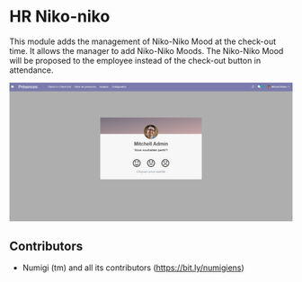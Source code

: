 HR Niko-niko
================
This module adds the management of Niko-Niko Mood at the check-out time.
It allows the manager to add Niko-Niko Moods.
The Niko-Niko Mood will be proposed to the employee instead of the check-out button in attendance.

![App Switcher](static/description/check-out-niko.png?raw=true)

Contributors
------------
* Numigi (tm) and all its contributors (https://bit.ly/numigiens)
